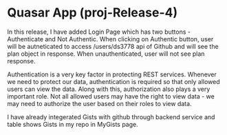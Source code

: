 # Quasar App (proj-Release-4)

In this release, I have added Login Page which has two buttons -Authenticate and
Not Authentic. When clicking on Authentic button, user will be autneticated to access /users/ds3778 api of Github and will see the plan object in response. When unauthenticated, user will not see plan response.

Authentication is a very key factor in protecting REST services. Whenever we need to protect our data, authentication is required so that only allowed users can view the data. Along with this, authorization also plays a very important role. Not all allowed users may have the right to view data - we may need to authorize the user based on their roles to view data.

I have already integerated Gists with github through backend service and table shows Gists in my repo in MyGists page.
